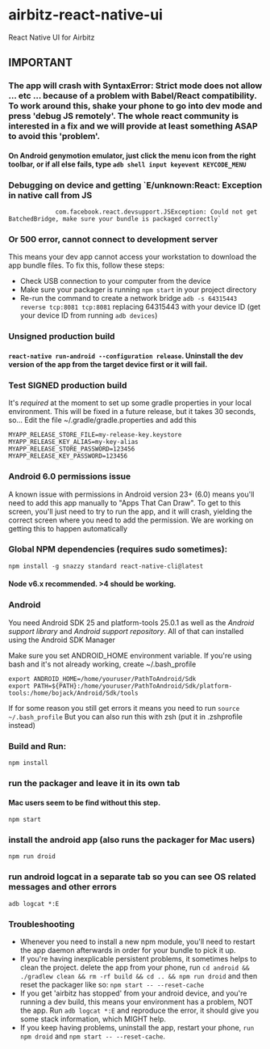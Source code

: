 # airbitz-react-native-ui
React Native UI for Airbitz
## IMPORTANT
### The app will crash with SyntaxError: Strict mode does not allow ... etc ... because of a problem with Babel/React compatibility. To work around this, shake your phone to go into dev mode and press 'debug JS remotely'. The whole react community is interested in a fix and we will provide at least something ASAP to avoid this 'problem'.
#### On Android genymotion emulator, just click the menu icon from the right toolbar, or if all else fails, type `adb shell input keyevent KEYCODE_MENU`


### Debugging on device and getting `E/unknown:React: Exception in native call from JS
                 com.facebook.react.devsupport.JSException: Could not get BatchedBridge, make sure your bundle is packaged correctly`
### Or 500 error, cannot connect to development server
This means your dev app cannot access your workstation to download the app bundle files. To fix this, follow these steps:
- Check USB connection to your computer from the device
- Make sure your packager is running `npm start` in your project directory 
- Re-run the command to create a network bridge `adb -s 64315443 reverse tcp:8081 tcp:8081` replacing 64315443 with your device ID (get your device ID from running `adb devices`)
### Unsigned production build
#### `react-native run-android --configuration release`. Uninstall the dev version of the app from the target device first or it will fail.
### Test SIGNED production build
It's *required* at the moment to set up some gradle properties in your local environment. This will be fixed in a future release, but it takes 30 seconds, so...
Edit the file ~/.gradle/gradle.properties and add this
```
MYAPP_RELEASE_STORE_FILE=my-release-key.keystore
MYAPP_RELEASE_KEY_ALIAS=my-key-alias
MYAPP_RELEASE_STORE_PASSWORD=123456
MYAPP_RELEASE_KEY_PASSWORD=123456
```
### Android 6.0 permissions issue
A known issue with permissions in Android version 23+ (6.0) means you'll need to add this app manually to "Apps That Can Draw". To get to this screen, you'll just need to try to run the app, and it will crash, yielding the correct screen where you  need to add the permission. We are working on getting this to happen automatically

### Global NPM dependencies (requires sudo sometimes):
`npm install -g snazzy standard react-native-cli@latest`

#### Node v6.x recommended. >4 should be working.
### Android
You need Android SDK 25 and platform-tools 25.0.1 as well as the *Android support library* and *Android support repository*. All of that can installed using the Android SDK Manager

Make sure you set ANDROID_HOME environment variable. If you're using bash and it's not already working, create ~/.bash_profile
```
export ANDROID_HOME=/home/youruser/PathToAndroid/Sdk
export PATH=${PATH}:/home/youruser/PathToAndroid/Sdk/platform-tools:/home/bojack/Android/Sdk/tools
```
If for some reason you still get errors it means you need to run `source ~/.bash_profile` 
But you can also run this with zsh (put it in .zshprofile instead)

### Build and Run: 
`npm install`
### run the packager and leave it in its own tab
#### Mac users seem to be find without this step.
`npm start`
### install the android app (also runs the packager for Mac users)
`npm run droid`
### run android logcat in a separate tab so you can see OS related messages and other errors
`adb logcat *:E`

### Troubleshooting
- Whenever you need to install a new npm module, you'll need to restart the app daemon afterwards in order for your bundle to pick it up.
- If you're having inexplicable persistent problems, it sometimes helps to clean the project.  delete the app from your phone, run `cd android && ./gradlew clean && rm -rf build && cd .. && npm run droid` and then reset the packager like so: `npm start -- --reset-cache`
- If you get 'airbitz has stopped' from your android device, and you're running a dev build, this means your environment has a problem, NOT the app. Run `adb logcat *:E` and reproduce the error, it should give you some stack information, which MIGHT help.
- If you keep having problems, uninstall the app, restart your phone, `run npm droid` and `npm start -- --reset-cache`.
